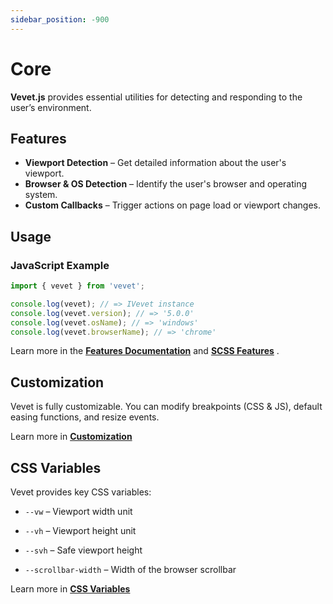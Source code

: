 ```yaml
---
sidebar_position: -900
---
```


# Core

**Vevet.js** provides essential utilities for detecting and responding to the user’s environment.

## Features

- **Viewport Detection** – Get detailed information about the user's viewport.
- **Browser & OS Detection** – Identify the user's browser and operating system.
- **Custom Callbacks** – Trigger actions on page load or viewport changes.

## Usage

### JavaScript Example

```ts
import { vevet } from 'vevet';

console.log(vevet); // => IVevet instance
console.log(vevet.version); // => '5.0.0'
console.log(vevet.osName); // => 'windows'
console.log(vevet.browserName); // => 'chrome'
```

Learn more in the **[Features Documentation](./features)** and **[SCSS Features](./scss)** .

## Customization

Vevet is fully customizable. You can modify breakpoints (CSS & JS), default easing functions, and resize events.

Learn more in **[Customization](./customization)**

## CSS Variables 

Vevet provides key CSS variables:

- `--vw` – Viewport width unit

- `--vh` – Viewport height unit

- `--svh` – Safe viewport height

- `--scrollbar-width` – Width of the browser scrollbar

Learn more in **[CSS Variables](./css-vars)**